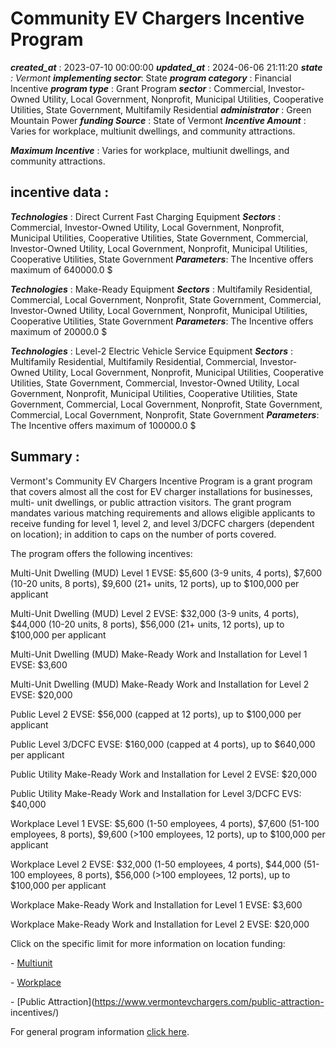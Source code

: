 # Community EV Chargers Incentive Program 
 ***created_at*** : 2023-07-10 00:00:00 
 ***updated_at*** : 2024-06-06 21:11:20 
 ***state** : Vermont 
 **implementing sector***: State 
 ***program category*** : Financial Incentive 
 ***program type*** : Grant Program 
 ***sector*** : Commercial, Investor-Owned Utility, Local Government, Nonprofit, Municipal Utilities, Cooperative Utilities, State Government, Multifamily Residential 
 ***administrator*** : Green Mountain Power 
 ***funding Source*** : State of Vermont 
 ***Incentive Amount*** : Varies for workplace, multiunit dwellings, and community attractions.

 
 ***Maximum Incentive*** : Varies for workplace, multiunit dwellings, and community attractions.

 
 ## incentive data : 
 ***Technologies*** : Direct Current Fast Charging Equipment 
 ***Sectors*** : Commercial, Investor-Owned Utility, Local Government, Nonprofit, Municipal Utilities, Cooperative Utilities, State Government, Commercial, Investor-Owned Utility, Local Government, Nonprofit, Municipal Utilities, Cooperative Utilities, State Government 
 ***Parameters***: The Incentive offers maximum of 640000.0 $ 
 
 ***Technologies*** : Make-Ready Equipment 
 ***Sectors*** : Multifamily Residential, Commercial, Local Government, Nonprofit, State Government, Commercial, Investor-Owned Utility, Local Government, Nonprofit, Municipal Utilities, Cooperative Utilities, State Government 
 ***Parameters***: The Incentive offers maximum of 20000.0 $ 
 
 ***Technologies*** : Level-2 Electric Vehicle Service Equipment 
 ***Sectors*** : Multifamily Residential, Multifamily Residential, Commercial, Investor-Owned Utility, Local Government, Nonprofit, Municipal Utilities, Cooperative Utilities, State Government, Commercial, Investor-Owned Utility, Local Government, Nonprofit, Municipal Utilities, Cooperative Utilities, State Government, Commercial, Local Government, Nonprofit, State Government, Commercial, Local Government, Nonprofit, State Government 
 ***Parameters***: The Incentive offers maximum of 100000.0 $ 
 
 ## Summary : 
 Vermont's Community EV Chargers Incentive Program is a grant program that
covers almost all the cost for EV charger installations for businesses, multi-
unit dwellings, or public attraction visitors. The grant program mandates
various matching requirements and allows eligible applicants to receive
funding for level 1, level 2, and level 3/DCFC chargers (dependent on
location); in addition to caps on the number of ports covered.

  

The program offers the following incentives:

Multi-Unit Dwelling (MUD) Level 1 EVSE: $5,600 (3-9 units, 4 ports), $7,600
(10-20 units, 8 ports), $9,600 (21+ units, 12 ports), up to $100,000 per
applicant

Multi-Unit Dwelling (MUD) Level 2 EVSE: $32,000 (3-9 units, 4 ports), $44,000
(10-20 units, 8 ports), $56,000 (21+ units, 12 ports), up to $100,000 per
applicant

Multi-Unit Dwelling (MUD) Make-Ready Work and Installation for Level 1 EVSE:
$3,600

Multi-Unit Dwelling (MUD) Make-Ready Work and Installation for Level 2 EVSE:
$20,000

  

Public Level 2 EVSE: $56,000 (capped at 12 ports), up to $100,000 per
applicant

Public Level 3/DCFC EVSE: $160,000 (capped at 4 ports), up to $640,000 per
applicant

Public Utility Make-Ready Work and Installation for Level 2 EVSE: $20,000

Public Utility Make-Ready Work and Installation for Level 3/DCFC EVS: $40,000

  

Workplace Level 1 EVSE: $5,600 (1-50 employees, 4 ports), $7,600 (51-100
employees, 8 ports), $9,600 (>100 employees, 12 ports), up to $100,000 per
applicant

Workplace Level 2 EVSE: $32,000 (1-50 employees, 4 ports), $44,000 (51-100
employees, 8 ports), $56,000 (>100 employees, 12 ports), up to $100,000 per
applicant

Workplace Make-Ready Work and Installation for Level 1 EVSE: $3,600

Workplace Make-Ready Work and Installation for Level 2 EVSE: $20,000

  

Click on the specific limit for more information on location funding:

\- [Multiunit](https://www.vermontevchargers.com/multiunit-incentives/)

\- [Workplace](https://www.vermontevchargers.com/workplace-incentives/)

\- [Public Attraction](https://www.vermontevchargers.com/public-attraction-
incentives/)

For general program information [click
here](https://www.vermontevchargers.com/).

 
 